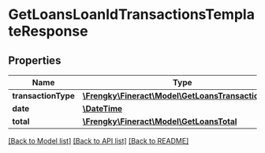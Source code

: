 # GetLoansLoanIdTransactionsTemplateResponse

## Properties
Name | Type | Description | Notes
------------ | ------------- | ------------- | -------------
**transactionType** | [**\Frengky\Fineract\Model\GetLoansTransactionType**](GetLoansTransactionType.md) |  | [optional] 
**date** | [**\DateTime**](\DateTime.md) |  | [optional] 
**total** | [**\Frengky\Fineract\Model\GetLoansTotal**](GetLoansTotal.md) |  | [optional] 

[[Back to Model list]](../../README.md#documentation-for-models) [[Back to API list]](../../README.md#documentation-for-api-endpoints) [[Back to README]](../../README.md)

